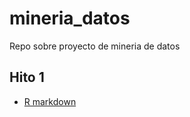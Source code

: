 # mineria_datos
Repo sobre proyecto de mineria de datos
## Hito 1
* [R markdown](https://github.com/nmarticorena/mineria_datos/blob/master/datamining/outputs/ReporteHito1.Rmd)
